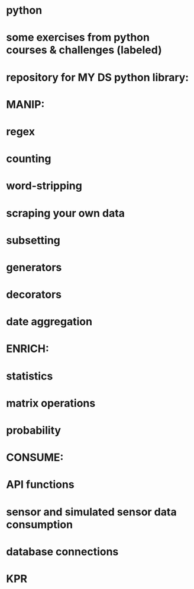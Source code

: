# python
#
# some exercises from python courses & challenges (labeled)
#
# repository for MY DS python library:
#
#  MANIP:
#  regex
#  counting
#  word-stripping
#  scraping your own data
#  subsetting
#  generators
#  decorators
#  date aggregation
#
#  ENRICH:
#  statistics
#  matrix operations
#  probability
#  
#  CONSUME:
#  API functions
#  sensor and simulated sensor data consumption
#  database connections
#  
# KPR
